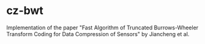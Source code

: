 # cz-bwt
Implementation of the paper "Fast Algorithm of Truncated Burrows-Wheeler Transform Coding for Data Compression of Sensors" by Jiancheng et al.
